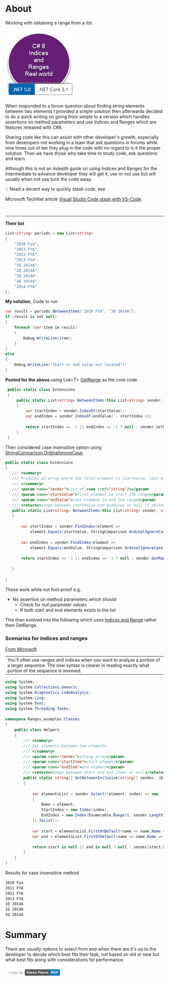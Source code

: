 # About

Working with obtaining a range from a list.

![img](assets/IndiceRange1.png)


When responded to a forum question about finding string elements between two elements I provided a simple solution then afterwards decided to do a quick writing on going from simple to a version which handles assertions on method parameters and use Indices and Ranges which are features released with C#8.

Sharing code like this can assist with other developer's growth, especially from developers not working in a team that ask questions in forums while nine times out of ten they plug in the code with no regard to is it the proper solution. Then we have those who take time to study code, ask questions and learn.

Although this is not an indepth guide on using Indices and Ranges for the intermediate to advance developer they will get it, use or not use but will usually when not use tuck the code away.

:bulb: Need a decent way to quickly stash code, see 

Microsoft TechNet article [Visual Studio Code stash with VS-Code](https://social.technet.microsoft.com/wiki/contents/articles/54244.visual-studio-code-stash-with-vs-code.aspx).

</br>

---

**Their list**

```csharp
List<string> periods = new List<string>
{
    "2010 Fya",
    "2011 FYA",
    "2012 FYA",
    "2013 FYA",
    "1Q 2014A",
    "2Q 2014A",
    "3Q 2014A",
    "4Q 2014A",
    "2014 FYA"
};
```

**My solution**, Code to run

```csharp
var result = periods.BetweenItems("2010 FYA", "3Q 2014A");
if (result is not null)
{
    foreach (var item in result)
    {
        Debug.WriteLine(item);
    }
}
else
{
    Debug.WriteLine("Start or end value not located");
}
```

**Posted for the above** using List&lt;T> [GetRange](https://docs.microsoft.com/en-us/dotnet/api/system.collections.generic.list-1.getrange?view=net-5.0) as the core code.

```csharp
 public static class Extensions
 {
     public static List<string> BetweenItems(this List<string> sender, string startValue, string endValue)
     {
         var startIndex = sender.IndexOf(startValue);
         var endIndex = sender.IndexOf(endValue) - startIndex +1;
    
         return startIndex == -1 || endIndex == -1 ? null : sender.GetRange(startIndex, endIndex);
     }
 }
 ```

 Then considered case insensitive option using [StringComparison.OrdinalIgnoreCase](https://docs.microsoft.com/en-us/dotnet/api/system.stringcomparer.ordinalignorecase?view=net-5.0).

 ```csharp
 public static class Extensions
{
    /// <summary>
    /// Produces an array where the first element is startValue, last element is endValue with all values between both case insensitive.
    /// </summary>
    /// <param name="sender">List of <see cref="string"/></param>
    /// <param name="startValue">first element to start the range</param>
    /// <param name="endValue">last element to end the range</param>
    /// <returns>range between startValue and endValue or null if neither start or end values do not exist in sender array</returns>
    public static List<string> BetweenItems(this List<string> sender, string startValue, string endValue)
    {

        var startIndex = sender.FindIndex(element => 
            element.Equals(startValue, StringComparison.OrdinalIgnoreCase));
        
        var endIndex = sender.FindIndex(element => 
            element.Equals(endValue, StringComparison.OrdinalIgnoreCase)) - startIndex + 1;

        return startIndex == -1 || endIndex == -1 ? null : sender.GetRange(startIndex, endIndex);
        
    }

}

```

These work while not fool-proof e.g.

- No assertion on method parameters which should
    -  Check for null parameter values
    - If both start and end elements exists in the list

This then evolved into the following which uses [Indices and Range](https://docs.microsoft.com/en-us/dotnet/csharp/whats-new/csharp-8#indices-and-ranges) rather then GetRange.    


### Scenarios for indices and ranges

[From Microsoft](https://docs.microsoft.com/en-us/dotnet/csharp/whats-new/tutorials/ranges-indexes)

<table>
    <tr>
        <td>
        You'll often use ranges and indices when you want to analyze a portion of a larger sequence. The new syntax is clearer in reading exactly what portion of the sequence is involved. 
        </td>
    <tr?>
</table>

```csharp
using System;
using System.Collections.Generic;
using System.Diagnostics.CodeAnalysis;
using System.Linq;
using System.Text;
using System.Threading.Tasks;

namespace Ranges_examples.Classes
{
    public class Helpers
    {
        /// <summary>
        /// Get elements between two elements 
        /// </summary>
        /// <param name="sender">string array</param>
        /// <param name="startItem">start element</param>
        /// <param name="endItem">end element</param>
        /// <returns>Range between start and end items or null</returns>
        public static string[] GetBetweenInclusive(string[] sender, [DisallowNull] string startItem, [DisallowNull] string endItem)
        {
            
            var elementsList = sender.Select((element, index) => new 
            {
                Name = element, 
                StartIndex = new Index(index), 
                EndIndex = new Index(Enumerable.Range(0, sender.Length).Reverse().ToList()[index], true)
            }).ToList();

            var start = elementsList.FirstOrDefault(name => name.Name == startItem);
            var end = elementsList.FirstOrDefault(name => name.Name == endItem);

            return start is null || end is null ? null : sender[start.StartIndex..end.EndIndex];
        }
    }
}
```
Results for case insensitive method

```txt
2010 Fya
2011 FYA
2012 FYA
2013 FYA
1Q 2014A
2Q 2014A
3Q 2014A
```

# Summary

There are usually options to select from and when there are it's up to the developer to decide which best fits their task, not based on old or new but what best fits along with considerations for performance.


![**img**](assets/kpmvp1.png)
